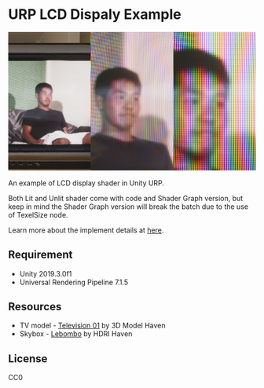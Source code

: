 # URP LCD Dispaly Example
![image1](/Images/screenshots-01.png)

An example of LCD display shader in Unity URP.

Both Lit and Unlit shader come with code and Shader Graph version, but keep in mind the Shader Graph version will break the batch due to the use of TexelSize node.

Learn more about the implement details at [here](https://cjt-jackton.github.io/posts/shader-breakdown-lcd-display/).

## Requirement
- Unity 2019.3.0f1
- Universal Rendering Pipeline 7.1.5

## Resources
- TV model - [Television 01](https://3dmodelhaven.com/model/?c=furniture&m=Television_01) by 3D Model Haven
- Skybox - [Lebombo](https://hdrihaven.com/hdri/?h=lebombo) by HDRI Haven

## License
CC0
